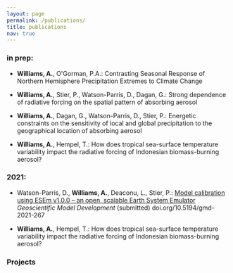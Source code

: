 ```yaml
---
layout: page
permalink: /publications/
title: publications
nav: true
---
```


### in prep:  

 - **Williams, A.**, O'Gorman, P.A.: Contrasting Seasonal Response of Northern Hemisphere Precipitation Extremes to Climate Change

 - **Williams, A.**, Stier, P., Watson-Parris, D., Dagan, G.: Strong dependence of radiative forcing on the spatial pattern of absorbing aerosol

 - **Williams, A.**, Dagan, G., Watson-Parris, D., Stier, P.: Energetic constraints on the sensitivity of local and global precipitation to the geographical location of absorbing aerosol
 
 - **Williams, A.**, Hempel, T.: How does tropical sea-surface temperature variability impact the radiative forcing of Indonesian biomass-burning aerosol?

### 2021:

 - Watson-Parris, D., **Williams, A.**, Deaconu, L., Stier, P.: [Model calibration using ESEm v1.0.0 – an open, scalable Earth System Emulator](https://gmd.copernicus.org/preprints/gmd-2021-267/) \
    *Geoscientific Model Development* (submitted) doi.org/10.5194/gmd-2021-267
    
 - **Williams, A.**, Hempel, T.: How does tropical sea-surface temperature variability impact the radiative forcing of Indonesian biomass-burning aerosol?



### Projects
